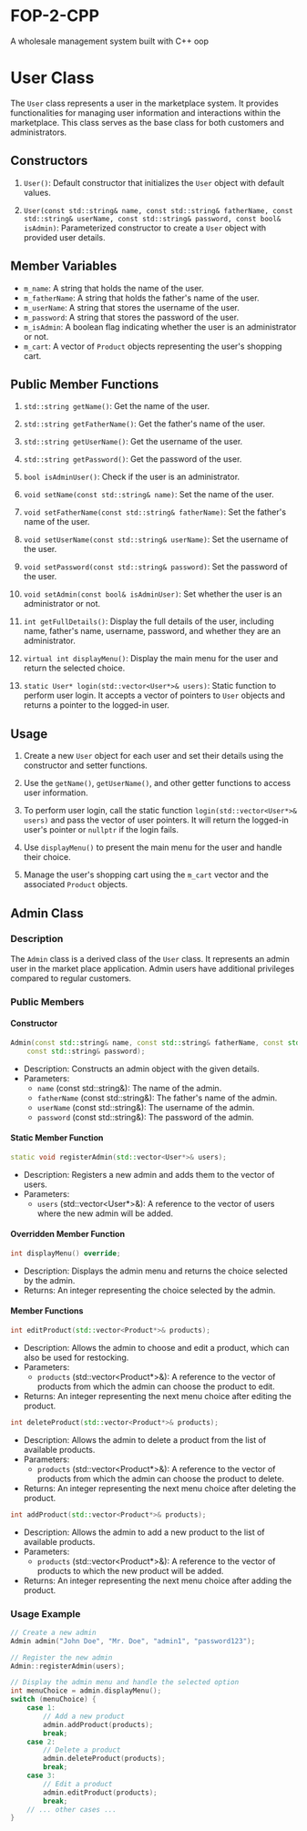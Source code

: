 # FOP-2-CPP
A wholesale management system built with C++ oop


# User Class

The `User` class represents a user in the marketplace system. It provides functionalities for managing user information and interactions within the marketplace. This class serves as the base class for both customers and administrators.

## Constructors

1. `User()`: Default constructor that initializes the `User` object with default values.

2. `User(const std::string& name, const std::string& fatherName, const std::string& userName, const std::string& password, const bool& isAdmin)`: Parameterized constructor to create a `User` object with provided user details.

## Member Variables

- `m_name`: A string that holds the name of the user.
- `m_fatherName`: A string that holds the father's name of the user.
- `m_userName`: A string that stores the username of the user.
- `m_password`: A string that stores the password of the user.
- `m_isAdmin`: A boolean flag indicating whether the user is an administrator or not.
- `m_cart`: A vector of `Product` objects representing the user's shopping cart.

## Public Member Functions

1. `std::string getName()`: Get the name of the user.

2. `std::string getFatherName()`: Get the father's name of the user.

3. `std::string getUserName()`: Get the username of the user.

4. `std::string getPassword()`: Get the password of the user.

5. `bool isAdminUser()`: Check if the user is an administrator.

6. `void setName(const std::string& name)`: Set the name of the user.

7. `void setFatherName(const std::string& fatherName)`: Set the father's name of the user.

8. `void setUserName(const std::string& userName)`: Set the username of the user.

9. `void setPassword(const std::string& password)`: Set the password of the user.

10. `void setAdmin(const bool& isAdminUser)`: Set whether the user is an administrator or not.

11. `int getFullDetails()`: Display the full details of the user, including name, father's name, username, password, and whether they are an administrator.

12. `virtual int displayMenu()`: Display the main menu for the user and return the selected choice.

13. `static User* login(std::vector<User*>& users)`: Static function to perform user login. It accepts a vector of pointers to `User` objects and returns a pointer to the logged-in user.

## Usage

1. Create a new `User` object for each user and set their details using the constructor and setter functions.

2. Use the `getName()`, `getUserName()`, and other getter functions to access user information.

3. To perform user login, call the static function `login(std::vector<User*>& users)` and pass the vector of user pointers. It will return the logged-in user's pointer or `nullptr` if the login fails.

4. Use `displayMenu()` to present the main menu for the user and handle their choice.

5. Manage the user's shopping cart using the `m_cart` vector and the associated `Product` objects.

   
## Admin Class

### Description
The `Admin` class is a derived class of the `User` class. It represents an admin user in the market place application. Admin users have additional privileges compared to regular customers.

### Public Members

#### Constructor
```cpp
Admin(const std::string& name, const std::string& fatherName, const std::string& userName,
	const std::string& password);
```
- Description: Constructs an admin object with the given details.
- Parameters:
  - `name` (const std::string&): The name of the admin.
  - `fatherName` (const std::string&): The father's name of the admin.
  - `userName` (const std::string&): The username of the admin.
  - `password` (const std::string&): The password of the admin.

#### Static Member Function
```cpp
static void registerAdmin(std::vector<User*>& users);
```
- Description: Registers a new admin and adds them to the vector of users.
- Parameters:
  - `users` (std::vector<User*>&): A reference to the vector of users where the new admin will be added.

#### Overridden Member Function
```cpp
int displayMenu() override;
```
- Description: Displays the admin menu and returns the choice selected by the admin.
- Returns: An integer representing the choice selected by the admin.

#### Member Functions
```cpp
int editProduct(std::vector<Product*>& products);
```
- Description: Allows the admin to choose and edit a product, which can also be used for restocking.
- Parameters:
  - `products` (std::vector<Product*>&): A reference to the vector of products from which the admin can choose the product to edit.
- Returns: An integer representing the next menu choice after editing the product.

```cpp
int deleteProduct(std::vector<Product*>& products);
```
- Description: Allows the admin to delete a product from the list of available products.
- Parameters:
  - `products` (std::vector<Product*>&): A reference to the vector of products from which the admin can choose the product to delete.
- Returns: An integer representing the next menu choice after deleting the product.

```cpp
int addProduct(std::vector<Product*>& products);
```
- Description: Allows the admin to add a new product to the list of available products.
- Parameters:
  - `products` (std::vector<Product*>&): A reference to the vector of products to which the new product will be added.
- Returns: An integer representing the next menu choice after adding the product.

### Usage Example
```cpp
// Create a new admin
Admin admin("John Doe", "Mr. Doe", "admin1", "password123");

// Register the new admin
Admin::registerAdmin(users);

// Display the admin menu and handle the selected option
int menuChoice = admin.displayMenu();
switch (menuChoice) {
    case 1:
        // Add a new product
        admin.addProduct(products);
        break;
    case 2:
        // Delete a product
        admin.deleteProduct(products);
        break;
    case 3:
        // Edit a product
        admin.editProduct(products);
        break;
    // ... other cases ...
}
```
